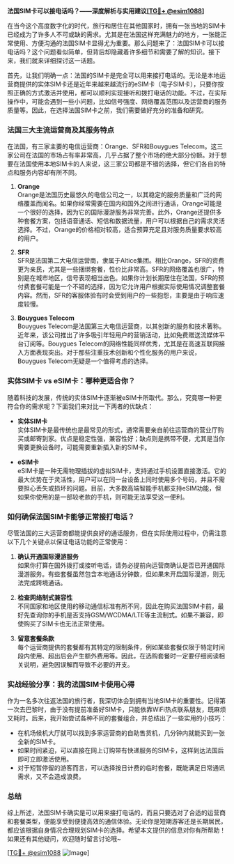 **法国SIM卡可以接电话吗？——深度解析与实用建议[[TG💪+ @esim1088](https://t.me/s/esim1088)]**

在当今这个高度数字化的时代，旅行和居住在其他国家时，拥有一张当地的SIM卡已经成为了许多人不可或缺的需求。尤其是在法国这样充满魅力的地方，一张能正常使用、方便沟通的法国SIM卡显得尤为重要。那么问题来了：法国SIM卡可以接电话吗？这个问题看似简单，但背后却隐藏着许多细节和需要了解的知识。接下来，我们就来详细探讨这一话题。

首先，让我们明确一点：法国的SIM卡是完全可以用来接打电话的。无论是本地运营商提供的实体SIM卡还是近年来越来越流行的eSIM卡（电子SIM卡），只要你按照正确的方式激活并使用，都可以顺利实现接听和拨打电话的功能。不过，在实际操作中，可能会遇到一些小问题，比如信号强度、网络覆盖范围以及运营商的服务质量等。因此，在选择法国SIM卡之前，我们需要做好充分的准备和研究。

### 法国三大主流运营商及其服务特点

在法国，有三家主要的电信运营商：Orange、SFR和Bouygues Telecom。这三家公司在法国的市场占有率非常高，几乎占据了整个市场的绝大部分份额。对于想要在法国使用本地SIM卡的人来说，这三家公司都是不错的选择，但它们各自的特点和服务内容却有所不同。

1. **Orange**  
   Orange是法国历史最悠久的电信公司之一，以其稳定的服务质量和广泛的网络覆盖而闻名。如果你经常需要在国内和国外之间进行通话，Orange可能是一个很好的选择，因为它的国际漫游服务非常完善。此外，Orange还提供多种套餐方案，包括语音通话、短信和数据流量，用户可以根据自己的需求灵活选择。不过，Orange的价格相对较高，适合预算充足且对服务质量要求较高的用户。

2. **SFR**  
   SFR是法国第二大电信运营商，隶属于Altice集团。相比Orange，SFR的资费更为亲民，尤其是一些捆绑套餐，性价比非常高。SFR的网络覆盖也很广，特别是在城市地区，信号表现相当出色。如果你计划长期居住在法国，SFR的预付费套餐可能是一个不错的选择，因为它允许用户根据实际使用情况调整套餐内容。然而，SFR的客服体验有时会受到用户的一些抱怨，主要是由于响应速度较慢。

3. **Bouygues Telecom**  
   Bouygues Telecom是法国第三大电信运营商，以其创新的服务和技术著称。近年来，该公司推出了许多吸引年轻用户的营销活动，比如免费赠送流媒体平台订阅等。Bouygues Telecom的网络性能同样优秀，尤其是在高速互联网接入方面表现突出。对于那些注重技术创新和个性化服务的用户来说，Bouygues Telecom无疑是一个值得考虑的选择。

### 实体SIM卡 vs eSIM卡：哪种更适合你？

随着科技的发展，传统的实体SIM卡逐渐被eSIM卡所取代。那么，究竟哪一种更符合你的需求呢？下面我们来对比一下两者的优缺点：

- **实体SIM卡**  
  实体SIM卡是最传统也是最常见的形式，通常需要亲自前往运营商的营业厅购买或邮寄到家。优点是稳定性强，兼容性好；缺点则是携带不便，尤其是当你需要更换设备时，可能需要重新插入新的SIM卡。

- **eSIM卡**  
  eSIM卡是一种无需物理插拔的虚拟SIM卡，支持通过手机设置直接激活。它的最大优势在于灵活性，用户可以在同一台设备上同时使用多个号码，并且不需要担心丢失或损坏的问题。目前，大多数高端智能手机都支持eSIM功能，但如果你使用的是一部较老款的手机，则可能无法享受这一便利。

### 如何确保法国SIM卡能够正常接打电话？

尽管法国的三大运营商都能提供良好的通话服务，但在实际使用过程中，仍需注意以下几个关键点以保证电话功能的正常使用：

1. **确认开通国际漫游服务**  
   如果你打算在国外拨打或接听电话，请务必提前向运营商确认是否已开通国际漫游服务。有些套餐虽然包含本地通话分钟数，但如果未开启国际漫游，则无法完成跨境通话。

2. **检查网络制式兼容性**  
   不同国家和地区使用的移动通信标准有所不同，因此在购买法国SIM卡前，最好先查询你的手机是否支持GSM/WCDMA/LTE等主流制式。如果不兼容，即使购买了SIM卡也无法正常使用。

3. **留意套餐条款**  
   每个运营商提供的套餐都有其特定的限制条件，例如某些套餐仅限于特定时间段内使用、超出后会产生额外费用等。因此，在选购套餐时一定要仔细阅读相关说明，避免因误解而导致不必要的开支。

### 实战经验分享：我的法国SIM卡使用心得

作为一名多次往返法国的旅行者，我深切体会到拥有当地SIM卡的重要性。记得第一次去巴黎时，由于没有提前准备好SIM卡，只能依靠WiFi热点联系朋友，既麻烦又耗时。后来，我开始尝试各种不同的套餐组合，并总结出了一些实用的小技巧：

- 在机场候机大厅就可以找到多家运营商的自助售货机，几分钟内就能买到一张全新的SIM卡。
- 如果时间紧迫，可以直接在网上订购带有快递服务的SIM卡，这样到达法国后即可立即激活使用。
- 对于短暂停留的游客而言，可以选择按日计费的临时套餐，既能满足日常通讯需求，又不会造成浪费。

### 总结

综上所述，法国SIM卡确实是可以用来接打电话的，而且只要选对了合适的运营商和套餐类型，便能享受到便捷高效的通信体验。无论你是短期游客还是长期居民，都应该根据自身情况合理规划SIM卡的选择。希望本文提供的信息对你有所帮助！如果还有其他疑问，欢迎随时留言讨论哦~

[[TG💪+ @esim1088](https://t.me/s/esim1088) ![Image](https://i.postimg.cc/4NQfJmqS/Snipaste-2025-05-13-00-14-12.png)]